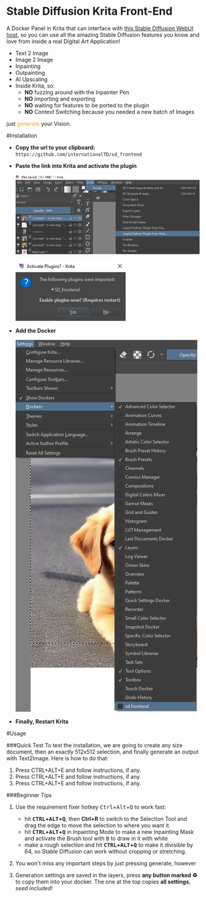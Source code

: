 # Stable Diffusion Krita Front-End

A Docker Panel in Krita that can interface with [this Stable Diffusion WebUI host](https://github.com/AUTOMATIC1111/stable-diffusion-webui), so you can use all the amazing Stable Diffusion features you know and love from inside a real Digital Art Application!
* Text 2 Image
* Image 2 Image
* Inpainting
* Outpainting
* AI Upscaling
* Inside Krita, so:
    * __NO__ fuzzing around with the Inpainter Pen
    * __NO__ importing and exporting
    * __NO__ waiting for features to be ported to the plugin
    * __NO__ Context Switching because you needed a new batch of Images

 just <span style="color:orange">generate</span> your Vision.




#Installation

* __Copy the url to your clipboard:__ `https://github.com/internationalTD/sd_frontend`

* __Paste the link into Krita and activate the plugin__

    ![Step 2](docs/step2.png)

    ![Step3](docs/step3.png)

* __Add the Docker__

    ![Step 4](docs/step4.png)

* __Finally, Restart Krita__

#Usage

###Quick Test
To test the installation, we are going to create any size document, then an exactly 512x512 selection, and finally generate an output with Text2Image. Here is how to do that:

1. Press CTRL+ALT+E and follow instructions, if any.
2. Press CTRL+ALT+E and follow instructions, if any.
2. Press CTRL+ALT+E and follow instructions, if any.


###Beginner Tips

1. Use the requirement fixer hotkey <kbd>Ctrl</kbd>+<kbd>Alt</kbd>+<kbd>Q</kbd> to work fast:
    * hit __<kbd>CTRL</kbd>+<kbd>ALT</kbd>+<kbd>Q</kbd>__, then __Ctrl+R__ to switch to the Selection Tool and drag the edge to move the selection to where you want it.
    * hit __<kbd>CTRL</kbd>+<kbd>ALT</kbd>+<kbd>Q</kbd>__ in Inpainting Mode to make a new Inpainting Mask and activate the Brush tool with <kbd>B</kbd> to draw in it with white
    * make a rough selection and hit __<kbd>CTRL</kbd>+<kbd>ALT</kbd>+<kbd>Q</kbd>__ to make it divisible by 64, so Stable Diffusion can work without cropping or stretching.

2. You won't miss any important steps by just pressing generate, however

3. Generation settings are saved in the layers, press __any button marked ♻️__ to copy them into your docker. The one at the top copies __all settings__, _seed included_!
